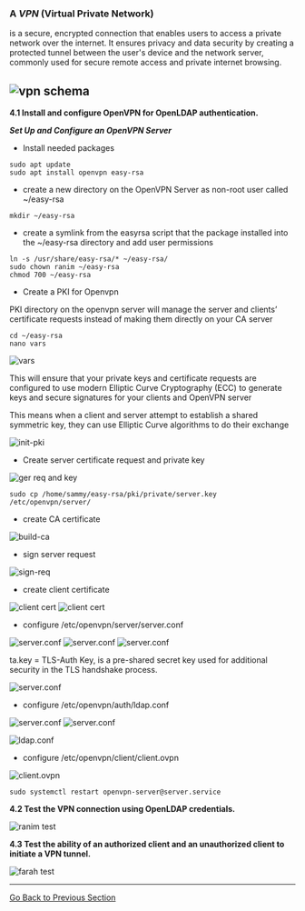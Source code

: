 ### A ***VPN*** (Virtual Private Network) 
is a secure, encrypted connection that enables users to access a private network over the internet. It ensures privacy and data security by creating a protected tunnel between the user's device and the network server, commonly used for secure remote access and private internet browsing.

![vpn schema](https://fortinetweb.s3.amazonaws.com/docs.fortinet.com/v2/resources/7eefb386-9916-11e9-81a4-00505692583a/images/e4bba407cc0825073e57c9d0aea7b1c4_diagram-ldap.png)
---
**4.1 Install and configure OpenVPN for OpenLDAP authentication.**

***Set Up and Configure an OpenVPN Server***

- Install needed packages
````shell
sudo apt update
sudo apt install openvpn easy-rsa
````
- create a new directory on the OpenVPN Server as non-root user called ~/easy-rsa
````shell
mkdir ~/easy-rsa
````
- create a symlink from the easyrsa script that the package installed into the ~/easy-rsa directory and add user permissions
````shell
ln -s /usr/share/easy-rsa/* ~/easy-rsa/
sudo chown ranim ~/easy-rsa
chmod 700 ~/easy-rsa
````
- Create a PKI for Openvpn

PKI directory on the openvpn server will manage the server and clients’ certificate requests instead of making them directly on your CA server

````shell
cd ~/easy-rsa
nano vars
````
![vars](https://drive.google.com/uc?id=1Dpg9HUgE1VLwqE1DsGtDGnxmj1YHvFk9)

This will ensure that your private keys and certificate requests are configured to use modern Elliptic Curve Cryptography (ECC) to generate keys and secure signatures for your clients and OpenVPN server

This means when a client and server attempt to establish a shared symmetric key, they can use Elliptic Curve algorithms to do their exchange

![init-pki](https://drive.google.com/uc?id=16oxxoiTc2kqvCvU7Df2-IwNHMYffNR8E)

- Create server certificate request and private key

![ger req and key](https://drive.google.com/uc?id=1rSqEOnhGbR5d1aOeYbW81Wm8Vc8Uhufk)

````shell
sudo cp /home/sammy/easy-rsa/pki/private/server.key /etc/openvpn/server/
````

- create CA certificate

![build-ca](https://drive.google.com/uc?id=1kWJP1vuug5QgdanR5bVI77Mr8XEwvLkG)

- sign server request

![sign-req](https://drive.google.com/uc?id=1bDaxSAM3sHL8Hh4FfkEeYtd_-6eIKvRW)

- create client certificate

![client cert](https://drive.google.com/uc?id=1lT6_w3V-GOb3YIdC-RpYgcDFwZHrbyR1)
![client cert](https://drive.google.com/uc?id=19T4FbskgKU9LzQxmswVWNrQOtxUjU1XL)

- configure /etc/openvpn/server/server.conf

![server.conf](https://drive.google.com/uc?id=1x-hyGuv7cEb4H7hYdkGLFgIHpe29IGj7)
![server.conf](https://drive.google.com/uc?id=1QeOZWZJVxRcVLPkug3lS4No_2QtcFb7G)
![server.conf](https://drive.google.com/uc?id=15GmWSVNHMtkeQCO9Os6eLR2cn6IfFNMI)

ta.key = TLS-Auth Key, is a pre-shared secret key used for additional security in the TLS handshake process.

![server.conf](https://drive.google.com/uc?id=1cV18esSazMql0s5_apl6IWQr1AMPu6Of)

- configure /etc/openvpn/auth/ldap.conf

![server.conf](https://drive.google.com/uc?id=1sC3DNXDxPO08ycWI1yIYIQOQUAmsnqbf)
![server.conf](https://drive.google.com/uc?id=1ZQvd6qzzO9rBmahXOcfWUuIP9ja5wDng)


![ldap.conf](https://drive.google.com/uc?id=1HWIKql1t295vP1uRvYFhwKdjIz0aSisr)

- configure /etc/openvpn/client/client.ovpn

![client.ovpn](https://drive.google.com/uc?id=1-5lg0XNWKsfTr11jtH6zutu19GX991n1)

````shell
sudo systemctl restart openvpn-server@server.service
````

**4.2 Test the VPN connection using OpenLDAP credentials.**

![ranim test](https://drive.google.com/uc?id=1sQC_g5cL7n8HsKJ5itejJtpL0tBqeJCp)


**4.3 Test the ability of an authorized client and an unauthorized client to initiate a VPN tunnel.**

![farah test](https://drive.google.com/uc?id=1mCcLSF3v3dQf9puvv3g7L93jb4AS8iBP)

---

[Go Back to Previous Section](../part1.md)

